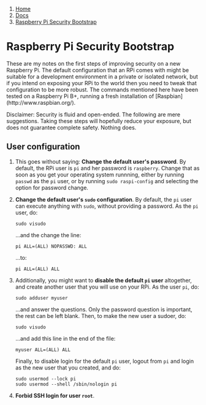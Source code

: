 <!-- -
Title: Raspberry Pi Security Bootstrap
Description: Initial security configuration of a new Raspberry Pi
First Published: 2014-12-13
- -->

<ol class="breadcrumb" itemprop="breadcrumb">
    <li><a href="/">Home</a></li>
    <li><a href="/docs/">Docs</a></li>
    <li><a href="/docs/raspberry-pi-security-bootstrap.html">Raspberry Pi Security Bootstrap</a></li>
</ol>

Raspberry Pi Security Bootstrap
===============================

<p class='lead'>These are my notes on the first steps of improving security on a new Raspberry 
Pi. The default configuration that an RPi comes with might be suitable for a 
development environment in a private or isolated network, but if you intend on 
exposing your RPi to the world then you need to tweak that configuration to be 
more robust. The commands mentioned here have been tested on a Raspberry Pi 
B+, running a fresh installation of [Raspbian](http://www.raspbian.org/).</p>

Disclaimer: Security is fluid and open-ended. The following are mere 
suggestions. Taking these steps will hopefully reduce your exposure, but does 
not guarantee complete safety. Nothing does.

User configuration
------------------

1.  This goes without saying: **Change the default user's password**. By 
    default,     the RPi user is `pi` and her password is `raspberry`. Change 
    that as soon as you get your operating system runnning, either by running 
    `passwd` as the `pi` user, or by running `sudo raspi-config` and selecting 
    the option for password change.

2.  **Change the default user's `sudo` configuration**. By default, the `pi` 
    user can execute anything with `sudo`, without providing a password. As 
    the `pi` user, do:

        sudo visudo

    ...and the change the line:

        pi ALL=(ALL) NOPASSWD: ALL

    ...to:

        pi ALL=(ALL) ALL

3.  Additionally, you might want to **disable the default `pi` user** 
    altogether, and create another user that you will use on your RPi. As the 
    user `pi`, do:

        sudo adduser myuser

    ...and answer the questions. Only the password question is important, the 
    rest can be left blank. Then, to make the new user a sudoer, do:

        sudo visudo

    ...and add this line in the end of the file:

        myuser ALL=(ALL) ALL

    Finally, to disable login for the default `pi` user, logout from `pi` and 
    login as the new user that you created, and do:

        sudo usermod --lock pi
        sudo usermod --shell /sbin/nologin pi

4.  **Forbid SSH login for user `root`**.
